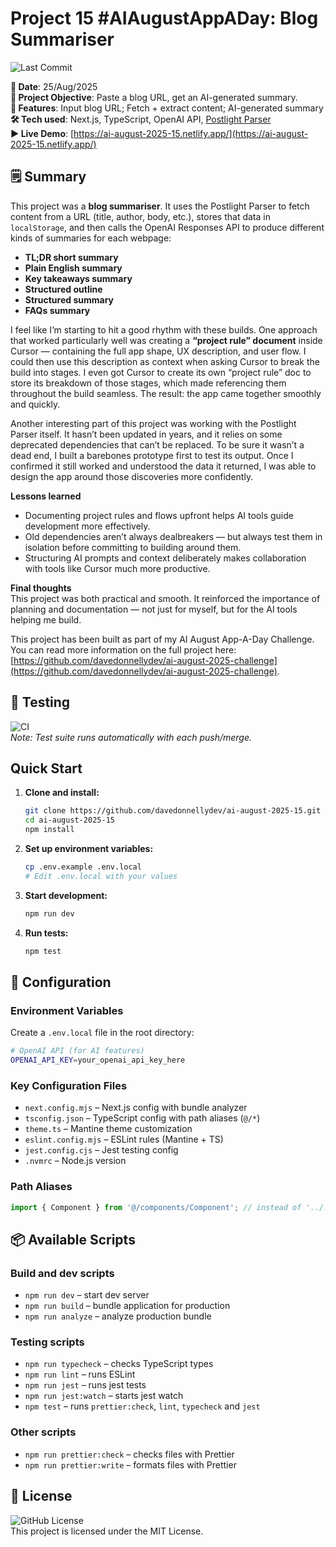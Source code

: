 # Project 15 #AIAugustAppADay: Blog Summariser

![Last Commit](https://img.shields.io/github/last-commit/davedonnellydev/ai-august-2025-15)

**📆 Date**: 25/Aug/2025  
**🎯 Project Objective**: Paste a blog URL, get an AI-generated summary.  
**🚀 Features**: Input blog URL; Fetch + extract content; AI-generated summary  
**🛠️ Tech used**: Next.js, TypeScript, OpenAI API, [Postlight Parser](github.com/postlight/parser)  
**▶️ Live Demo**: [https://ai-august-2025-15.netlify.app/](https://ai-august-2025-15.netlify.app/)  

## 🗒️ Summary

This project was a **blog summariser**. It uses the Postlight Parser to fetch content from a URL (title, author, body, etc.), stores that data in `localStorage`, and then calls the OpenAI Responses API to produce different kinds of summaries for each webpage:  
- **TL;DR short summary**  
- **Plain English summary**  
- **Key takeaways summary**  
- **Structured outline**  
- **Structured summary**  
- **FAQs summary**  

I feel like I’m starting to hit a good rhythm with these builds. One approach that worked particularly well was creating a **“project rule” document** inside Cursor — containing the full app shape, UX description, and user flow. I could then use this description as context when asking Cursor to break the build into stages. I even got Cursor to create its own “project rule” doc to store its breakdown of those stages, which made referencing them throughout the build seamless. The result: the app came together smoothly and quickly.  

Another interesting part of this project was working with the Postlight Parser itself. It hasn’t been updated in years, and it relies on some deprecated dependencies that can’t be replaced. To be sure it wasn’t a dead end, I built a barebones prototype first to test its output. Once I confirmed it still worked and understood the data it returned, I was able to design the app around those discoveries more confidently.  

**Lessons learned**  
- Documenting project rules and flows upfront helps AI tools guide development more effectively.  
- Old dependencies aren’t always dealbreakers — but always test them in isolation before committing to building around them.  
- Structuring AI prompts and context deliberately makes collaboration with tools like Cursor much more productive.  

**Final thoughts**  
This project was both practical and smooth. It reinforced the importance of planning and documentation — not just for myself, but for the AI tools helping me build.  

This project has been built as part of my AI August App-A-Day Challenge. You can read more information on the full project here: [https://github.com/davedonnellydev/ai-august-2025-challenge](https://github.com/davedonnellydev/ai-august-2025-challenge).

## 🧪 Testing

![CI](https://github.com/davedonnellydev/ai-august-2025-15/actions/workflows/npm_test.yml/badge.svg)  
_Note: Test suite runs automatically with each push/merge._

## Quick Start

1. **Clone and install:**

   ```bash
   git clone https://github.com/davedonnellydev/ai-august-2025-15.git
   cd ai-august-2025-15
   npm install
   ```

2. **Set up environment variables:**

   ```bash
   cp .env.example .env.local
   # Edit .env.local with your values
   ```

3. **Start development:**

   ```bash
   npm run dev
   ```

4. **Run tests:**
   ```bash
   npm test
   ```

## 🔧 Configuration

### Environment Variables

Create a `.env.local` file in the root directory:

```bash
# OpenAI API (for AI features)
OPENAI_API_KEY=your_openai_api_key_here

```

### Key Configuration Files

- `next.config.mjs` – Next.js config with bundle analyzer
- `tsconfig.json` – TypeScript config with path aliases (`@/*`)
- `theme.ts` – Mantine theme customization
- `eslint.config.mjs` – ESLint rules (Mantine + TS)
- `jest.config.cjs` – Jest testing config
- `.nvmrc` – Node.js version

### Path Aliases

```ts
import { Component } from '@/components/Component'; // instead of '../../../components/Component'
```

## 📦 Available Scripts

### Build and dev scripts

- `npm run dev` – start dev server
- `npm run build` – bundle application for production
- `npm run analyze` – analyze production bundle

### Testing scripts

- `npm run typecheck` – checks TypeScript types
- `npm run lint` – runs ESLint
- `npm run jest` – runs jest tests
- `npm run jest:watch` – starts jest watch
- `npm test` – runs `prettier:check`, `lint`, `typecheck` and `jest`

### Other scripts

- `npm run prettier:check` – checks files with Prettier
- `npm run prettier:write` – formats files with Prettier

## 📜 License

![GitHub License](https://img.shields.io/github/license/davedonnellydev/ai-august-2025-15)  
This project is licensed under the MIT License.
